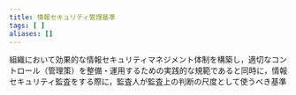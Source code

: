```yaml
---
title: 情報セキュリティ管理基準
tags: [ ]
aliases: []
---
```

組織において効果的な情報セキュリティマネジメント体制を構築し，適切なコントロール（管理策）を整備・運用するための実践的な規範であると同時に，情報セキュリティ監査をする際に，監査人が監査上の判断の尺度として使うべき基準